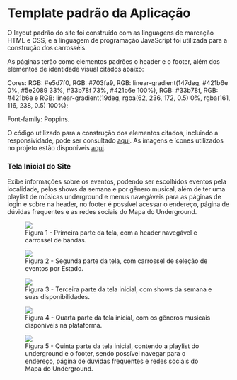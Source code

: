 # Template padrão da Aplicação

O layout padrão do site foi construído com as linguagens de marcação HTML e CSS, e a linguagem de programação JavaScript foi utilizada para a construção dos carrosséis.

As páginas terão como elementos padrões o header e o footer, além dos elementos de identidade visual citados abaixo:

Cores: RGB: #e5d7f0, RGB: #703fa9, RGB: linear-gradient(147deg, #421b6e 0%, #5e2089 33%, #33b78f 73%, #421b6e 100%), RGB: #33b78f,  RGB: #421b6e e RGB: linear-gradient(19deg, rgba(62, 236, 172, 0.5) 0%, rgba(161, 116, 238, 0.5) 100%);

Font-family: Poppins.

O código utilizado para a construção dos elementos citados, incluindo a responsividade, pode ser consultado <a href= "https://github.com/ICEI-PUC-Minas-PMV-ADS/PMV-ADS-2023-2-E1-ProjMapaDoUnderground/blob/main/codigo-fonte/pagina_principal/principal.css">aqui</a>. As imagens e ícones utilizados no projeto estão disponíveis <a href= "https://github.com/ICEI-PUC-Minas-PMV-ADS/PMV-ADS-2023-2-E1-ProjMapaDoUnderground/tree/main/codigo-fonte/pagina_principal/imagens">aqui</a>.

<h3><b>Tela Inicial do Site</b></h3>
Exibe informações sobre os eventos, podendo ser escolhidos eventos pela localidade, pelos shows da semana e por gênero musical, além de ter uma playlist de músicas underground e menus navegáveis para as páginas de login e sobre na header, no footer é possível acessar o endereço, página de dúvidas frequentes e as redes sociais do Mapa do Underground.

<figure> 
  <img src="https://github.com/ICEI-PUC-Minas-PMV-ADS/PMV-ADS-2023-2-E1-ProjMapaDoUnderground/assets/114714846/dafe7636-7a46-4dce-81f7-4656c90a2a67">
  <figcaption> Figura 1 - Primeira parte da tela, com a header navegável e carrossel de bandas.
</figure>
    
<figure> 
  <img src="https://github.com/ICEI-PUC-Minas-PMV-ADS/PMV-ADS-2023-2-E1-ProjMapaDoUnderground/assets/114714846/400931ae-a7af-42eb-b3bd-cc9bf37fcb19">
  <figcaption> Figura 2 - Segunda parte da tela, com carrossel de seleção de eventos por Estado.
</figure>
    
<figure> 
  <img src="https://github.com/ICEI-PUC-Minas-PMV-ADS/PMV-ADS-2023-2-E1-ProjMapaDoUnderground/assets/114714846/7c0132ff-4744-4bc2-a1ce-183ab862cad3">
  <figcaption> Figura 3 - Terceira parte da tela inicial, com shows da semana e suas disponibilidades.
</figure> 
    
<figure> 
  <img src="https://github.com/ICEI-PUC-Minas-PMV-ADS/PMV-ADS-2023-2-E1-ProjMapaDoUnderground/assets/114714846/feae5894-bd7b-48f7-9d46-c149d3c2c018">
  <figcaption> Figura 4 - Quarta parte da tela inicial, com os gêneros musicais disponíveis na plataforma.
</figure> 

<figure> 
  <img src="https://github.com/ICEI-PUC-Minas-PMV-ADS/PMV-ADS-2023-2-E1-ProjMapaDoUnderground/assets/114714846/239e1905-b14a-45ac-b387-72e3cd59ba66">
  <figcaption> Figura 5 - Quinta parte da tela inicial, contendo a playlist do underground e o footer, sendo possível navegar para o endereço, página de dúvidas frequentes e redes sociais do Mapa do Underground.
</figure> 
